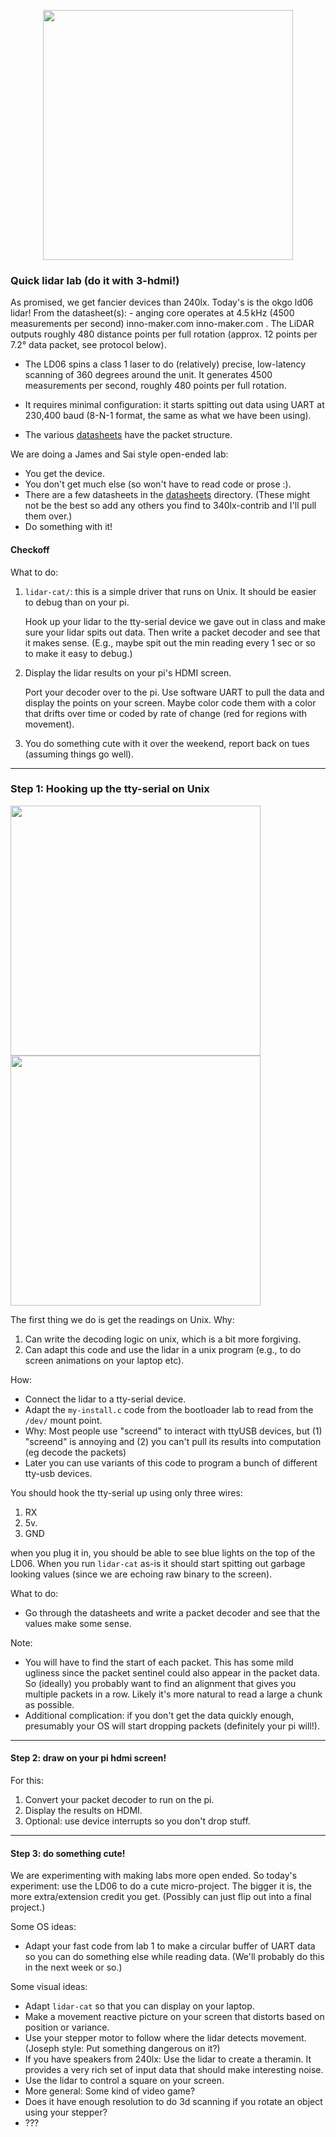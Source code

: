 
<p align="center">
<img src="images/okdo-lidar.png" width="400" />
</p>

### Quick lidar lab (do it with 3-hdmi!)

As promised, we get fancier devices than 240lx.  Today's is the okgo ld06
lidar!    From the datasheet(s):
    - anging core operates at 4.5 kHz (4500 measurements per second)
inno-maker.com
inno-maker.com
. The LiDAR outputs roughly 480 distance points per full rotation (approx. 12 points per 7.2° data packet, see protocol below).

  - The LD06 spins a class 1 laser to do (relatively) precise, low-latency
    scanning of 360 degrees around the unit.  It generates 4500
    measurements per second, roughly 480 points per full rotation.

  - It requires minimal configuration: it starts spitting out data
    using UART at 230,400 baud (8-N-1 format, the same as what
    we have been using).

  - The various [datasheets](./datasheets) have the packet structure.

We are doing a James and Sai style open-ended lab: 
  - You get the device.  
  - You don't get much else (so won't have to read code or prose :).
  - There are a few datasheets in the [datasheets](datasheets/README.md)
    directory.  (These might not be the best so add any others you 
    find to 340lx-contrib and I'll pull them over.)
  - Do something with it!


#### Checkoff

What to do:
  1. `lidar-cat/`: this is a simple driver that runs on Unix.
     It should be easier to debug than on your pi.

     Hook up your lidar to the tty-serial device we gave out in class and
     make sure your lidar spits out data.  Then write a packet decoder
     and see that it makes sense.  (E.g., maybe spit out the min reading
     every 1 sec or so to make it easy to debug.)

  2. Display the lidar results on your pi's HDMI screen.

     Port your decoder over to the pi.  Use software UART
     to pull the data and display the points on your screen.
     Maybe color code them with a color that drifts over time
     or coded by rate of change (red for regions with movement).

  3. You do something cute with it over the weekend, report back on tues
     (assuming things go well).

----------------------------------------------------------------------
### Step 1: Hooking up the tty-serial on Unix

<p float="left">
    <img src="images/lidar-jumper.jpg" width="400" />
    <img src="images/tty-usb-jumper.jpg" width="400" />
</p>


The first thing we do is get the readings on Unix.
Why:
  1. Can write the decoding logic on unix, which is a bit
     more forgiving.
  2. Can adapt this code and use the lidar in a unix program
     (e.g., to do screen animations on your laptop etc).

How: 
  - Connect the lidar to a tty-serial device.
  - Adapt the `my-install.c` code from the bootloader lab to read
    from the `/dev/` mount point.
  - Why: Most people use "screend" to interact with ttyUSB devices, 
    but (1) "screend" is annoying and (2) you can't pull its
    results into computation (eg decode the packets)
  - Later you can use variants of this code to program a bunch of 
    different tty-usb devices.

You should hook the tty-serial up using only three wires:
  1. RX
  2. 5v.
  3. GND

when you plug it in, you should be able to see blue lights on the top of
the LD06.  When you run `lidar-cat` as-is it should start spitting out
garbage looking values (since we are echoing raw binary to the screen).

What to do:
   - Go through the datasheets and write a packet decoder and see
     that the values make some sense.

Note: 
  - You will have to find the start of each packet.  This has some
    mild ugliness since the packet sentinel could also appear in the
    packet data.  So (ideally) you probably want to find an alignment 
    that gives you multiple packets in a row.  Likely it's more 
    natural to read a large a chunk as possible.  
  - Additional complication: if you don't get the data quickly enough,
    presumably your OS will start dropping packets (definitely your
    pi will!).

----------------------------------------------------------------------
#### Step 2: draw on your pi hdmi screen!

For this:
  1. Convert your packet decoder to run on the pi.
  2. Display the results on HDMI.
  3. Optional: use device interrupts so you don't drop stuff.

----------------------------------------------------------------------
#### Step 3: do something cute!

We are experimenting with making labs more open ended.  So today's
experiment: use the LD06 to do a cute micro-project.  The bigger it is,
the more extra/extension credit you get.  (Possibly can just flip out
into a final project.)

Some OS ideas:
  - Adapt your fast code from lab 1 to make a circular buffer
    of UART data so you can do something else while reading data.
    (We'll probably do this in the next week or so.)

Some visual ideas:
  - Adapt `lidar-cat` so that you can display on your laptop.  
  - Make a movement reactive picture on your screen that distorts
    based on position or variance.
  - Use your stepper motor to follow where the lidar detects movement.
    (Joseph style: Put something dangerous on it?)
  - If you have speakers from 240lx: Use the lidar to create a theramin.
    It provides a very rich set of input data that should make
    interesting noise.
  - Use the lidar to control a square on your screen.
  - More general: Some kind of video game?
  - Does it have enough resolution to do 3d scanning if you
     rotate an object using your stepper?
  - ???

